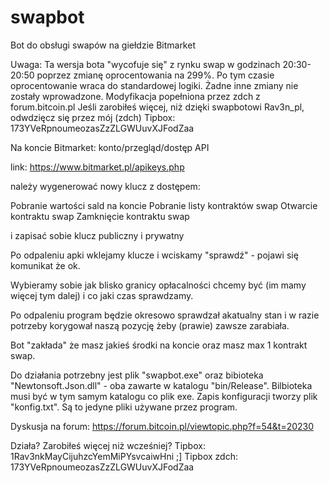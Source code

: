 # swapbot

Bot do obsługi swapów na giełdzie Bitmarket

Uwaga: Ta wersja bota "wycofuje się" z rynku swap w godzinach 20:30-20:50 poprzez zmianę oprocentowania na 299%. Po tym czasie oprocentowanie wraca do standardowej logiki. Żadne inne zmiany nie zostały wprowadzone. Modyfikacja popełniona przez zdch z forum.bitcoin.pl Jeśli zarobiłeś więcej, niż dzięki swapbotowi Rav3n_pl, odwdzięcz się przez mój (zdch) Tipbox: 173YVeRpnoumeozasZzZLGWUuvXJFodZaa

Na koncie Bitmarket: konto/przegląd/dostęp API

link: https://www.bitmarket.pl/apikeys.php

należy wygenerować nowy klucz z dostępem:

Pobranie wartości sald na koncie
Pobranie listy kontraktów swap
Otwarcie kontraktu swap
Zamknięcie kontraktu swap

i zapisać sobie klucz publiczny i prywatny

Po odpaleniu apki wklejamy klucze i wciskamy "sprawdź" - pojawi się komunikat że ok.

Wybieramy sobie jak blisko granicy opłacalności chcemy być (im mamy więcej tym dalej) i co jaki czas sprawdzamy.

Po odpaleniu program będzie okresowo sprawdzał akatualny stan i w razie potrzeby korygował naszą pozycję żeby (prawie) zawsze zarabiała.

Bot "zakłada" że masz jakieś środki na koncie oraz masz max 1 kontrakt swap.

Do działania potrzebny jest plik "swapbot.exe" oraz bibioteka "Newtonsoft.Json.dll" - oba zawarte w katalogu "bin/Release". Bilbioteka musi być w tym samym katalogu co plik exe. Zapis konfiguracji tworzy plik "konfig.txt". Są to jedyne pliki używane przez program.

Dyskusja na forum: https://forum.bitcoin.pl/viewtopic.php?f=54&t=20230

Działa? Zarobiłeś więcej niż wcześniej? 
Tipbox: 1Rav3nkMayCijuhzcYemMiPYsvcaiwHni ;] 
Tipbox zdch: 173YVeRpnoumeozasZzZLGWUuvXJFodZaa
